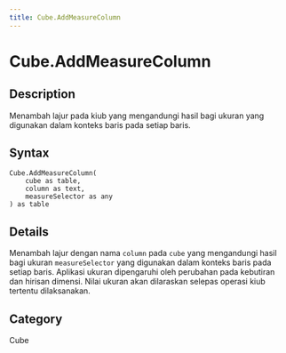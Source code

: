 ```yaml
---
title: Cube.AddMeasureColumn
---
```


# Cube.AddMeasureColumn


## Description

Menambah lajur pada kiub yang mengandungi hasil bagi ukuran yang digunakan dalam konteks baris pada setiap baris.


## Syntax

```powerquery
Cube.AddMeasureColumn(
    cube as table,
    column as text,
    measureSelector as any
) as table
```


## Details

Menambah lajur dengan nama <code>column</code> pada <code>cube</code> yang mengandungi hasil bagi ukuran <code>measureSelector</code> yang digunakan dalam konteks baris pada setiap baris. Aplikasi ukuran dipengaruhi oleh perubahan pada kebutiran dan hirisan dimensi. Nilai ukuran akan dilaraskan selepas operasi kiub tertentu dilaksanakan.



## Category
Cube
